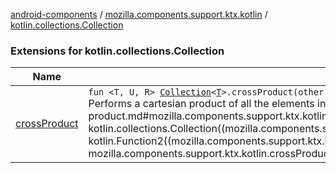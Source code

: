 [android-components](../../index.md) / [mozilla.components.support.ktx.kotlin](../index.md) / [kotlin.collections.Collection](./index.md)

### Extensions for kotlin.collections.Collection

| Name | Summary |
|---|---|
| [crossProduct](cross-product.md) | `fun <T, U, R> `[`Collection`](https://kotlinlang.org/api/latest/jvm/stdlib/kotlin.collections/-collection/index.html)`<`[`T`](cross-product.md#T)`>.crossProduct(other: `[`Collection`](https://kotlinlang.org/api/latest/jvm/stdlib/kotlin.collections/-collection/index.html)`<`[`U`](cross-product.md#U)`>, block: (`[`T`](cross-product.md#T)`, `[`U`](cross-product.md#U)`) -> `[`R`](cross-product.md#R)`): `[`List`](https://kotlinlang.org/api/latest/jvm/stdlib/kotlin.collections/-list/index.html)`<`[`R`](cross-product.md#R)`>`<br>Performs a cartesian product of all the elements in two collections and returns each pair to the [block](cross-product.md#mozilla.components.support.ktx.kotlin$crossProduct(kotlin.collections.Collection((mozilla.components.support.ktx.kotlin.crossProduct.T)), kotlin.collections.Collection((mozilla.components.support.ktx.kotlin.crossProduct.U)), kotlin.Function2((mozilla.components.support.ktx.kotlin.crossProduct.T, mozilla.components.support.ktx.kotlin.crossProduct.U, mozilla.components.support.ktx.kotlin.crossProduct.R)))/block) function. |
